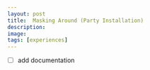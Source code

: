 ```yaml
---
layout: post
title:  Masking Around (Party Installation)
description: 
image:
tags: [experiences]
---
```


- [ ] add documentation